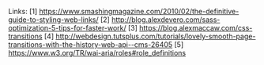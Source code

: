 Links:
[1]  https://www.smashingmagazine.com/2010/02/the-definitive-guide-to-styling-web-links/
[2]  http://blog.alexdevero.com/sass-optimization-5-tips-for-faster-work/
[3]  https://blog.alexmaccaw.com/css-transitions
[4]  http://webdesign.tutsplus.com/tutorials/lovely-smooth-page-transitions-with-the-history-web-api--cms-26405
[5]  https://www.w3.org/TR/wai-aria/roles#role_definitions